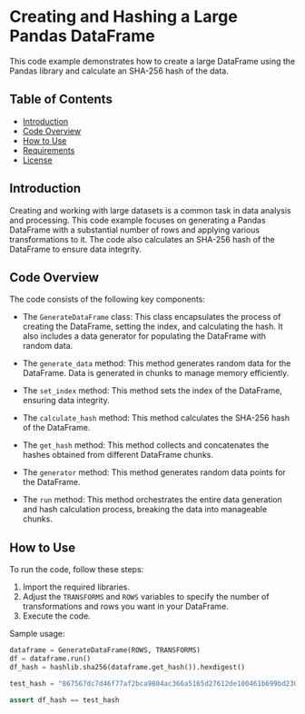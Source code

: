 # Creating and Hashing a Large Pandas DataFrame

This code example demonstrates how to create a large DataFrame using the Pandas library and calculate an SHA-256 hash of the data.

## Table of Contents

- [Introduction](#introduction)
- [Code Overview](#code-overview)
- [How to Use](#how-to-use)
- [Requirements](#requirements)
- [License](#license)

## Introduction

Creating and working with large datasets is a common task in data analysis and processing. This code example focuses on generating a Pandas DataFrame with a substantial number of rows and applying various transformations to it. The code also calculates an SHA-256 hash of the DataFrame to ensure data integrity.

## Code Overview

The code consists of the following key components:

- The `GenerateDataFrame` class: This class encapsulates the process of creating the DataFrame, setting the index, and calculating the hash. It also includes a data generator for populating the DataFrame with random data.

- The `generate_data` method: This method generates random data for the DataFrame. Data is generated in chunks to manage memory efficiently.

- The `set_index` method: This method sets the index of the DataFrame, ensuring data integrity.

- The `calculate_hash` method: This method calculates the SHA-256 hash of the DataFrame.

- The `get_hash` method: This method collects and concatenates the hashes obtained from different DataFrame chunks.

- The `generator` method: This method generates random data points for the DataFrame.

- The `run` method: This method orchestrates the entire data generation and hash calculation process, breaking the data into manageable chunks.

## How to Use

To run the code, follow these steps:

1. Import the required libraries.
2. Adjust the `TRANSFORMS` and `ROWS` variables to specify the number of transformations and rows you want in your DataFrame.
3. Execute the code.

Sample usage:

```python
dataframe = GenerateDataFrame(ROWS, TRANSFORMS)
df = dataframe.run()
df_hash = hashlib.sha256(dataframe.get_hash()).hexdigest()

test_hash = "867567dc7d46f77af2bca9804ac366a5165d27612de100461b699bd23094ab90"

assert df_hash == test_hash
